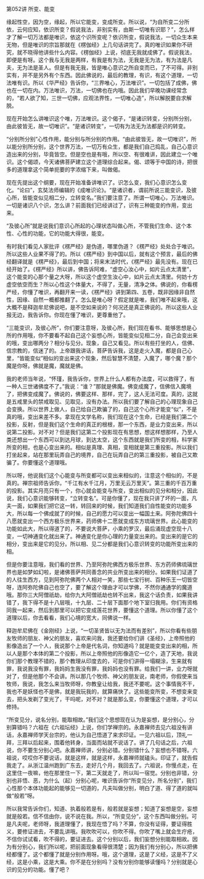 第052讲 所变、能变

缘起性空，因为空，缘起，所以它能变，变成所变。所以说，“为自所变二分所依，云何应知，依识所变？假说我法，非别实有，由斯一切唯有识耶？”，怎么样才了解一切万法都是唯识，依这个识所变呢？依识所变，假说我法，一切众生本来无物，但是唯识的宗旨那就在《楞伽经》上几句话讲完了。真的唯识如果你不研究，就不晓得他讲些什么内容。《楞伽经》上说，彻底无我就成佛了。假说我法，即便是有呀。这个我与无我是两样，有我是有为法，无我是无为法，有为法是凡夫，无为法是圣人。但是有我无我，皆是唯心意识之所自变而已，了不可得。非别实有，并不是另外有个东西。因此佛说的，最后的教理，有识，有这个道理，一切法唯有识。所以《华严经》告诉你，“三界唯心，万法唯识”。一切包括了成佛，佛也在一切在内。万法唯识，万法，一切佛也在内哦。因此我们早晚功课经常念的，“若人欲了知，三世一切佛，应观法界性，一切唯心造”，所以解脱要自求解脱。

现在开始怎么讲唯识这个唯，万法唯识。这个偈子，“是诸识转变，分别所分别，由此彼皆无，故一切唯识”。“是诸识转变”，一切有为法无为法都是识的转变。

“分别所分别”心性作用，能分别与所分别的作用。“由此彼皆无，故一切唯识”，所以能分别所分别，这个世界万法，一切万有众生，都是我们自己捣乱，自己心意识造出来的分别，毕竟皆空。但是空也是有哦，所以空、有很难讲，因此建立一个唯识。这个偈颂，今天诸佛菩萨建立这个道理综合起来。偈、颂等于中国的诗，把很多的道理拿这个简单扼要的字浓缩下来，叫做偈。

现在先提出这个纲要，现在开始准备讲唯识了。识怎么变，我们心意识怎么变化。“论曰”，玄奘法师编辑的《成唯识论》。“是诸识者，谓前所说三能变识，及彼心所，皆能变似见相二分，立转变名。”我们要注意了。所谓一切唯心，万法唯识。一切是诸识八个识，怎么讲？前面我们已经讲过了，识有三种能变的作用，变出来。

“及彼心所”就是说我们意识心所起的心理状态叫做心所，不管我们生命、这个本性、心性的功能，它的功能大得很，能变。

有时我们看见人家批评《楞严经》是伪道，哪里伪道？《楞严经》处处合于唯识。所以这些人业果不得了的。所以《楞严经》到中国以后，就有这个预言，最后的佛经翻译就是《楞严经》，最后到中国；将来末法时代，《楞严经》最先没有。现在已经开始了。《楞严经》所以讲，佛告诉阿难，“虚空心汝心中，如片云点太清里”，这个能变的心那个量之大呀，所以这个虚空生汝心中，如片云点太清里。何妨十方虚空依空而生？所以心性这个体量大，不得了，无量，清净之体。佛说的，你看楞严经，你懂了唯识，再翻开来一读，《楞严经》讲到第四、五卷，既非因缘非自然性，因缘、自然一概都推翻了。怎么是唯心呀？假定就是唯，我们唯不起来哦，这大概不是释迦牟尼佛说吧，是不空如来说的？何况还是真正佛说的。所以这些人业报无边，我告诉你。你现在懂了唯识，更尊重他了。

“三能变识，及彼心所”，你们要注意呀，及彼心所，我们现在看书、能够思想是心所的作用哦，你不要看不起自己这个妄想心所，皆能变似见相二分，自己会变出来的哦，变出哪两分？相分与见分。现象，自己又看见。所以有些打坐的人，信佛、信宗教的，信迷了的。上帝跟我讲话，菩萨告诉我，这是走火入魔，都是自己心里，“皆能变似”相似的变出来这个现象，然后智慧不清楚，入魔了，哪个魔？那个魔是你呀。佛就是魔，魔就是佛。

我的老师当年说，“怀瑾，我告诉你，世界上什么人都有办法度，可以救得了，有一种人三世诸佛度不了。”我说：“谁？”那就是佛魔。佛变成魔了，信佛信入魔境了，把佛变成魔了。佛说的，佛要这样、那样，完了，这人无法可度。真的，这就是五戒里头的禁戒取见、见取见，没有办法。所以我们要了解自己的心理现象自己会变换。所以世界上做人，自己给自己欺骗了的，自己这个心所才能变“似”，不是真的哦，变出来差不多。拿现在文学名称，我们现在这个生命，已经是我们第二个投影，反射，但是我们这个生命的真正的根根，那一个东西，是业力变出来，所以说第二投影。对不对？但是我们这第二个投影现在有思想，想这样想那样，乃至人类还想出一个东西可以到达月球，到达太空，这个东西就是我们所变的相，科学家所变的相，也是心变出来的。相似是真理、真相，变相就是第三重投影。所以我们打坐起来，站在那里玩弄自己的境界，自己在玩弄自己的第三重投影，被自己又欺骗了。你要懂这个道理哦。

所以呀，他说我们这个心能变与所变都可以变出来相似的，注意这个相似的，不是真的。禅宗祖师告诉你，“千江有水千江月，万里无云万里天”。第三重的千百万重的投影。其实月亮只有一个，你心就会能变与所变，变出相似的见分和相分，因此说，我们心意识能够转变，“立转变名”。可是你懂了，现在我只讲了坏的一面，凡夫一面，如果我们把它这一转，转回来的时候，我们知道我们自性能变的功能多大，所以每一个佛成就了的时候，自己的愿力可以变出一幅国土来。阿弥陀佛四十八愿就变出一个西方极乐世界来，药师佛十二愿就变成东方琉璃世界。此心能变的功能如此大，所以得道了的，不要说大菩萨，小乘的罗汉，最后涌现虚空现十八变，一切神通变化就出来了。神通变化是你心理的力量变出来的。变出来的是它的相分，变出来是它的见分。所以相、见二分都是我们心意识转变的功能所变出来的相。

但是你要注意哦，我们看的世界、乃至阿弥陀佛西方极乐世界、东方药师佛琉璃世界也是如梦如幻啦，是诸佛菩萨共同善念的共业所变出来的相分。如果我们证道了的人往生西方，见到阿弥陀佛两个人相对一笑，那些七宝行树、百种乐王一切皆空呀，连阿弥陀佛自己也空了，要了解这个理由才可以学佛，不然你通通学的魔道哦。那你三大阿僧祇劫，给你九大阿僧祇劫也转不出来，我这个话负责，如果我讲错了，我下得不是十八层哦，十九层、二十层下面那个地下室归我用。你们有资格同我一起来，然后到那里可以把它变成莲花世界，要懂这个道理。所以你懂了这个道理以后，你去看看，我们心境的宽大，同佛说一样。

释迦牟尼佛在《金刚经》上说，“一切圣贤皆以无为法而有差别”，所以你看有些朋友牧师的朋友、神父的朋友，喜欢来问我，我还要给你们讲《圣经》，上帝照他的影像造出了一个人，我说那个上帝是代名词，你知道吗？就是能变变出来的相，所以人是那个本体的第二个投影，所以上帝照他的形像造它一亿个，造了天地，我说你们那个教理不错的，那个教理从印度去的，可是你们讲得一塌糊涂，生来就有罪，我说我没有罪，我妈妈生我没有罪，我妈妈也没有罪。给我们一讲，业力呀就对了，但是他那个不会讲。所以那几个牧师、神父的朋友说，南老师，你假使来当牧师，我说，我怎么来当牧师呀，你教皇让给我，我还不要呢。这个事情我不干，我也不是妖怪也不是佛，就是我玩我的，就算痛快了。这些能变所变，不想变来变去，把头发剃了变光了，干吗呢，对不对？就是那么变，你要懂这个道理，才可以修持。

“所变见分，说名分别，能取相故。”我们这个思想现在认为是妄想，是分别心，分别算错吗？六祖在《六祖坛经》上说，你们学禅宗的。永嘉禅师去见六祖没有讲话，永嘉禅师学天台宗的，他认为自己悟道了来求印证。一见六祖以后，顶礼一拜，三拜以后起来，围着他转身，当面而站就不说话了。讲了几句话之后，六祖说，你不要生分别心吧。永嘉禅师讲，分别必错。分别错什么？妄想也不错呀。六祖说，哎哎你不要说话，就是这样，就是这样，永嘉禅师就磕头。印证了，就告假我走了。从浙江温州跑到广东去，走好几个月，我回去了。六祖说，你慢点走，在这里住一夜嘛，他在那里住一下，第二天就走了，所以叫一宿觉。分别也非错，分别也非悟、恶，为什么（起）分别心呢，唯识告诉你“所变见分，所名分别”，我们心性那个本体功能起的能够见一切道的，凡夫叫做分别，明白了道、得了道的就叫做“般若”呀。

所以我常告诉你们，知道、执着般若是有，般若就是妄想；知道了妄想是空，妄想就是般若。信不信由你，说不说在我。所以，“所变见分”，这个东西叫做分别。可是凡夫呢，老师呀，我道理懂了，我现在悟了吗？不算，你没有证得，要证得胜义，要修证进去，不要乱讲哦。我吹吹可以，你吹不得。你吹了嘴上就会生疔疮，不信你试试看，吹不得的，要证进去。这个分别以后，我们妄想分别能取相故。因为有分别心，我们所以呢，把前面现象看得很清楚；因为我们有分别心，所以把佛经都懂了。这个都懂了就是分别作用呀。哦，这个道理，这是了义经，这是不了义经，这是小乘，这是大乘。你不是在分别吗？没有分别你能够读懂吗？分别就是心识的见分的功能。懂了吧？
